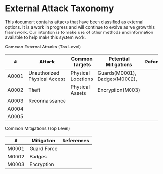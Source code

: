 # External Attack Taxonomy

This document contains attacks that have been classified as external options.  It is a work in progress and will continue to evolve as we grow this framework.  Our intention is to make use of other methods and information available to help make this system work.

Common External Attacks (Top Level)

| # |Attack|Common Targets|Potential Mitigations|References|
|---|------|--------------|---------------------|----------|
|A0001|Unauthorized Physical Access|Physical Locations|Guards(M0001), Badges(M0002), ||
|A0002|Theft|Physical Assets|Encryption(M003)||
|A0003|Reconnaissance||||
|A0004|||||
|A0005|||||

Common Mitigations (Top Level)

|#|Mitigation|References|       
|-|----------|----------|       
|M0001|Guard Force||
|M0002|Badges||
|M0003|Encryption||

